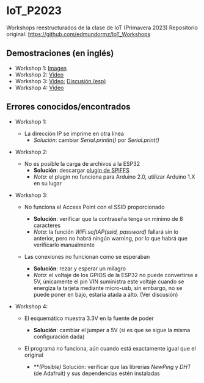 # IoT_P2023
Workshops reestructurados de la clase de IoT (Primavera 2023)
Repositorio original: https://github.com/edmundormz/IoT_Workshops

## Demostraciones (en inglés)
- Workshop 1: [Imagen](https://drive.google.com/file/d/19j8upjem1mptYsQ_5tSg-P-I5B2oDtM6/view?usp=sharing)
- Workshop 2: [Video](https://youtu.be/Y87mb693c-8)
- Workshop 3: [Video](https://drive.google.com/file/d/1P6NaF_ceu2lAjYbSCZ4WGOurKoFiBcuD/view?usp=sharing); [Discusión (esp)](https://youtu.be/eOIkSxJtZ8E)
- Workshop 4: [Video](https://youtu.be/uUBzmEps-iA)

## Errores conocidos/encontrados
- Workshop 1:
  * La dirección IP se imprime en otra línea
    * *Solución*: cambiar *Serial.println()* por *Serial.print()*

- Workshop 2:
  * No es posible la carga de archivos a la ESP32
    * **Solución**: descargar [plugin de SPIFFS](https://github.com/me-no-dev/arduino-esp32fs-plugin/releases/)
    * *Nota*: el plugin no funciona para Arduino 2.0, utilizar Arduino 1.X en su lugar

- Workshop 3:
  * No funciona el Access Point con el SSID proporcionado
    * **Solución**: verificar que la contraseña tenga un mínimo de 8 caracteres
    * *Nota*: la función *WiFi.softAP(ssid, password)* fallará sin lo anterior, pero no habrá ningún warning, por lo que habrá que verificarlo manualmente

  * Las conexiones no funcionan como se esperaban
    * **Solución**: rezar y esperar un milagro
    * *Nota*: el voltaje de los GPIOS de la ESP32 no puede convertirse a 5V, únicamente el pin VIN suministra este voltaje cuando se energiza la tarjeta mediante micro-usb, sin embargo, no se puede poner en bajo, estaría atada a alto. (Ver discusión)
  
- Workshop 4:
  * El esquemático muestra 3.3V en la fuente de poder
    * **Solución**: cambiar el jumper a 5V (si es que se sigue la misma configuración dada)
  
  * El programa no funciona, aún cuando está exactamente igual que el original
    * **_(Posible)_ Solución: verificar que las librerías _NewPing_ y _DHT_ (de Adafruit) y sus dependencias estén instaladas